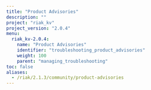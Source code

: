 ```yaml
---
title: "Product Advisories"
description: ""
project: "riak_kv"
project_version: "2.0.4"
menu:
  riak_kv-2.0.4:
    name: "Product Advisories"
    identifier: "troubleshooting_product_advisories"
    weight: 100
    parent: "managing_troubleshooting"
toc: false
aliases:
  - /riak/2.1.3/community/product-advisories
---
```



